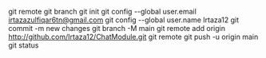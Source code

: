 git remote
git branch
git init
git config --global user.email irtazazulfiqar6tn@gmail.com
git config --global user.name  Irtaza12
git commit -m new changes
git branch -M main
git remote add origin http://github.com/Irtaza12/ChatModule.git
git remote
git push -u origin main
git status

